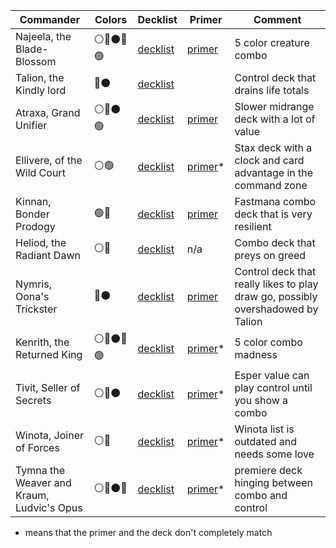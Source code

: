 | Commander | Colors  | Decklist | Primer | Comment |
|---|---|---|---|---|
| Najeela, the Blade-Blossom | ⚪🔵⚫🔴🟢 | [decklist](https://www.moxfield.com/decks/TewPrhW1ikSpGKP-UY-D6w)  | [primer](https://www.moxfield.com/decks/jT8Y9X4tlUmeNZ2AjkD1Vg/primer)  | 5 color creature combo |
| Talion, the Kindly lord | 🔵⚫ | [decklist](https://www.moxfield.com/decks/y2ZXJcylBUuoZOmxzhVTdQ) | | Control deck that drains life totals |
| Atraxa, Grand Unifier | ⚪🔵⚫🟢 | [decklist](https://www.moxfield.com/decks/mIB_PJT76kW3qkCTrt9OMA) | [primer](https://www.moxfield.com/decks/fkE6bnKA4kSrL_rE4TiwTQ/primer) | Slower midrange deck with a lot of value |
| Ellivere, of the Wild Court | ⚪🟢 | [decklist](https://www.moxfield.com/decks/Rioy9k-u-EyKmJj4mj-YUw) | [primer](https://www.moxfield.com/decks/T9MLVqc49USBFE5g3iuzmQ/primer)* | Stax deck with a clock and card advantage in the command zone |
| Kinnan, Bonder Prodogy | 🟢🔵 | [decklist](https://www.moxfield.com/decks/UspZoME5-E-S0AmrzgA-Lg) | [primer](https://www.moxfield.com/decks/OYpsy84lZU-HPrQiW9hmdQ/primer) | Fastmana combo deck that is very resilient | 
| Heliod, the Radiant Dawn | ⚪🔵 | [decklist](https://www.moxfield.com/decks/ujnltlmyvUaic0f93KEE-Q) | n/a | Combo deck that preys on greed | 
| Nymris, Oona's Trickster | 🔵⚫ | [decklist](https://www.moxfield.com/decks/Rt6UazTH-0CXlVpwgK67mA) |[primer](https://www.moxfield.com/decks/wCMILAnKwkKhh4RkszlkDw/primer) | Control deck that really likes to play draw go, possibly overshadowed by Talion |
| Kenrith, the Returned King | ⚪🔵⚫🔴🟢 | [decklist](https://www.moxfield.com/decks/hc93vW1G0EeTbrwBC_9xeQ) | [primer](https://www.moxfield.com/decks/MTRqsVYpIke3MsWaUKHtGA/primer)* | 5 color combo madness |
| Tivit, Seller of Secrets | ⚪🔵⚫ | [decklist](https://www.moxfield.com/decks/-pbXo0XfL0ak5o5SdfDnwQ) | [primer](https://www.moxfield.com/decks/Q-AmLI8lM021GiB5Ab5ulw/primer)* | Esper value can play control until you show a combo |
| Winota, Joiner of Forces | ⚪🔴 | [decklist](https://www.moxfield.com/decks/u7VFj-q_pk2lAhr3NNuh-Q) | [primer](https://moxfield.com/decks/j-0aJlxuOUm9FnKRvJcfZw/primer)* | Winota list is outdated and needs some love |
| Tymna the Weaver and Kraum, Ludvic's Opus | ⚪🔵⚫🔴 | [decklist](https://www.moxfield.com/decks/_BFURvXM-0yV4wZiRORiSQ) | [primer](https://www.moxfield.com/decks/2zSXC86KokyKs6vAS9-_sw/primer)* | premiere deck hinging between combo and control |



 * means that the primer and the deck don't completely match
 
